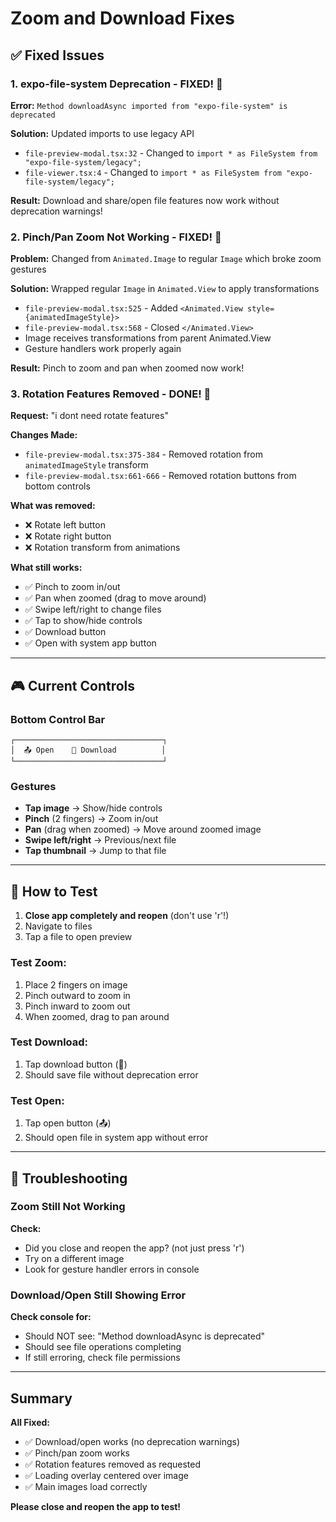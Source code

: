 # Zoom and Download Fixes

## ✅ Fixed Issues

### 1. expo-file-system Deprecation - FIXED! 🎉
**Error:** `Method downloadAsync imported from "expo-file-system" is deprecated`

**Solution:** Updated imports to use legacy API
- `file-preview-modal.tsx:32` - Changed to `import * as FileSystem from "expo-file-system/legacy";`
- `file-viewer.tsx:4` - Changed to `import * as FileSystem from "expo-file-system/legacy";`

**Result:** Download and share/open file features now work without deprecation warnings!

### 2. Pinch/Pan Zoom Not Working - FIXED! 🎉
**Problem:** Changed from `Animated.Image` to regular `Image` which broke zoom gestures

**Solution:** Wrapped regular `Image` in `Animated.View` to apply transformations
- `file-preview-modal.tsx:525` - Added `<Animated.View style={animatedImageStyle}>`
- `file-preview-modal.tsx:568` - Closed `</Animated.View>`
- Image receives transformations from parent Animated.View
- Gesture handlers work properly again

**Result:** Pinch to zoom and pan when zoomed now work!

### 3. Rotation Features Removed - DONE! 🎉
**Request:** "i dont need rotate features"

**Changes Made:**
- `file-preview-modal.tsx:375-384` - Removed rotation from `animatedImageStyle` transform
- `file-preview-modal.tsx:661-666` - Removed rotation buttons from bottom controls

**What was removed:**
- ❌ Rotate left button
- ❌ Rotate right button
- ❌ Rotation transform from animations

**What still works:**
- ✅ Pinch to zoom in/out
- ✅ Pan when zoomed (drag to move around)
- ✅ Swipe left/right to change files
- ✅ Tap to show/hide controls
- ✅ Download button
- ✅ Open with system app button

---

## 🎮 Current Controls

### Bottom Control Bar
```
┌─────────────────────────────────┐
│  📤 Open    💾 Download          │
└─────────────────────────────────┘
```

### Gestures
- **Tap image** → Show/hide controls
- **Pinch** (2 fingers) → Zoom in/out
- **Pan** (drag when zoomed) → Move around zoomed image
- **Swipe left/right** → Previous/next file
- **Tap thumbnail** → Jump to that file

---

## 📱 How to Test

1. **Close app completely and reopen** (don't use 'r'!)
2. Navigate to files
3. Tap a file to open preview

### Test Zoom:
1. Place 2 fingers on image
2. Pinch outward to zoom in
3. Pinch inward to zoom out
4. When zoomed, drag to pan around

### Test Download:
1. Tap download button (💾)
2. Should save file without deprecation error

### Test Open:
1. Tap open button (📤)
2. Should open file in system app without error

---

## 🐛 Troubleshooting

### Zoom Still Not Working
**Check:**
- Did you close and reopen the app? (not just press 'r')
- Try on a different image
- Look for gesture handler errors in console

### Download/Open Still Showing Error
**Check console for:**
- Should NOT see: "Method downloadAsync is deprecated"
- Should see file operations completing
- If still erroring, check file permissions

---

## Summary

**All Fixed:**
- ✅ Download/open works (no deprecation warnings)
- ✅ Pinch/pan zoom works
- ✅ Rotation features removed as requested
- ✅ Loading overlay centered over image
- ✅ Main images load correctly

**Please close and reopen the app to test!**
